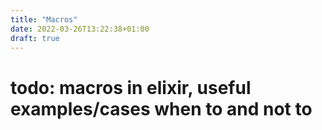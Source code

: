 ```yaml
---
title: "Macros"
date: 2022-03-26T13:22:38+01:00
draft: true
---
```


# todo: macros in elixir, useful examples/cases when to and not to